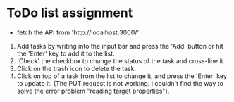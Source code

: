 # ToDo list assignment
 - fetch the API from 'http://localhost:3000/'

1. Add tasks by writing into the input bar and press the 'Add' button or hit the 'Enter' key to add it to the list. 
2. 'Check' the checkbox to change the status of the task and cross-line it. 
3. Click on the trash icon to delete the task.
4. Click on top of a task from the list to change it, and press the 'Enter' key to update it. 
(The PUT request is not working. I couldn't find the way to solve the error problem "reading target properties"). 
